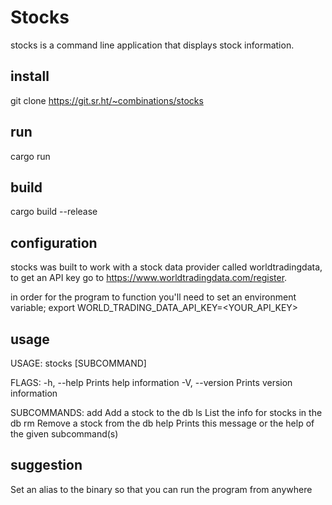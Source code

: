 Stocks
=

stocks is a command line application that displays stock information. 

## install

git clone https://git.sr.ht/~combinations/stocks

## run

cargo run 

## build

cargo build --release

## configuration 

stocks was built to work with a stock data provider called worldtradingdata, to get an API key go to https://www.worldtradingdata.com/register. 

in order for the program to function you'll need to set an environment variable; export WORLD_TRADING_DATA_API_KEY=<YOUR_API_KEY>

## usage 

USAGE:
    stocks [SUBCOMMAND]

FLAGS:
    -h, --help       Prints help information
    -V, --version    Prints version information

SUBCOMMANDS:
    add     Add a stock to the db
    ls      List the info for stocks in the db
    rm      Remove a stock from the db
    help    Prints this message or the help of the given subcommand(s)

## suggestion

Set an alias to the binary so that you can run the program from anywhere
